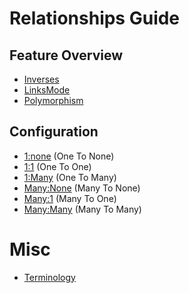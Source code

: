 # Relationships Guide

## Feature Overview
- [Inverses](./features/inverses.md)
- [LinksMode](./features/links-mode.md)
- [Polymorphism](./features/polymorphism.md)

<!--
- [Resource Relationships]()
- [Collection Relationships]()
- [Polymorphism]()
- [Links vs Identifiers]()
- [Sync vs Async]()
-->

## Configuration
- [1:none](./configuration/0-one-to-none.md) (One To None)
- [1:1](./configuration/1-one-to-one.md) (One To One)
- [1:Many](./configuration/2-one-to-many.md) (One To Many)
- [Many:None](./configuration/3-many-to-none.md) (Many To None)
- [Many:1](./configuration/4-many-to-one.md) (Many To One)
- [Many:Many](./configuration/5-many-to-many.md) (Many To Many)

<!--
## Mutating Relationships
- [Adding/Removing]()
- [Saving]()
- [Saving Multiple Related Records At Once]()
- [Sorting & Filtering]()

## Advanced
- [Understanding "the Graph"]()
- [Pagination]()
- [Directionality]()
- [Compound Foreign Keys]()
- [Joins]()
-->

# Misc

- [Terminology](./terminology.md#relationships)
